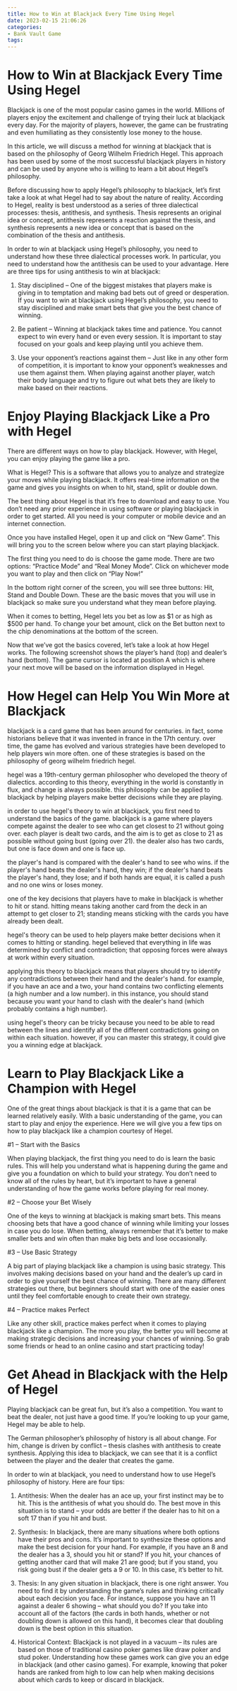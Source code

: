 ```yaml
---
title: How to Win at Blackjack Every Time Using Hegel
date: 2023-02-15 21:06:26
categories:
- Bank Vault Game
tags:
---
```



#  How to Win at Blackjack Every Time Using Hegel

Blackjack is one of the most popular casino games in the world. Millions of players enjoy the excitement and challenge of trying their luck at blackjack every day. For the majority of players, however, the game can be frustrating and even humiliating as they consistently lose money to the house.

In this article, we will discuss a method for winning at blackjack that is based on the philosophy of Georg Wilhelm Friedrich Hegel. This approach has been used by some of the most successful blackjack players in history and can be used by anyone who is willing to learn a bit about Hegel’s philosophy.

Before discussing how to apply Hegel’s philosophy to blackjack, let’s first take a look at what Hegel had to say about the nature of reality. According to Hegel, reality is best understood as a series of three dialectical processes: thesis, antithesis, and synthesis. Thesis represents an original idea or concept, antithesis represents a reaction against the thesis, and synthesis represents a new idea or concept that is based on the combination of the thesis and antithesis.

In order to win at blackjack using Hegel’s philosophy, you need to understand how these three dialectical processes work. In particular, you need to understand how the antithesis can be used to your advantage. Here are three tips for using antithesis to win at blackjack:

1) Stay disciplined – One of the biggest mistakes that players make is giving in to temptation and making bad bets out of greed or desperation. If you want to win at blackjack using Hegel’s philosophy, you need to stay disciplined and make smart bets that give you the best chance of winning.

2) Be patient – Winning at blackjack takes time and patience. You cannot expect to win every hand or even every session. It is important to stay focused on your goals and keep playing until you achieve them.

3) Use your opponent’s reactions against them – Just like in any other form of competition, it is important to know your opponent’s weaknesses and use them against them. When playing against another player, watch their body language and try to figure out what bets they are likely to make based on their reactions.

#  Enjoy Playing Blackjack Like a Pro with Hegel 

There are different ways on how to play blackjack. However, with Hegel, you can enjoy playing the game like a pro. 

What is Hegel? This is a software that allows you to analyze and strategize your moves while playing blackjack. It offers real-time information on the game and gives you insights on when to hit, stand, split or double down. 

The best thing about Hegel is that it’s free to download and easy to use. You don’t need any prior experience in using software or playing blackjack in order to get started. All you need is your computer or mobile device and an internet connection. 

Once you have installed Hegel, open it up and click on “New Game”. This will bring you to the screen below where you can start playing blackjack. 

The first thing you need to do is choose the game mode. There are two options: “Practice Mode” and “Real Money Mode”. Click on whichever mode you want to play and then click on “Play Now!” 

In the bottom right corner of the screen, you will see three buttons: Hit, Stand and Double Down. These are the basic moves that you will use in blackjack so make sure you understand what they mean before playing. 

When it comes to betting, Hegel lets you bet as low as $1 or as high as $500 per hand. To change your bet amount, click on the Bet button next to the chip denominations at the bottom of the screen. 

Now that we’ve got the basics covered, let’s take a look at how Hegel works. The following screenshot shows the player’s hand (top) and dealer’s hand (bottom). The game cursor is located at position A which is where your next move will be based on the information displayed in Hegel. 























#  How Hegel can Help You Win More at Blackjack 

 blackjack is a card game that has been around for centuries. in fact, some historians believe that it was invented in france in the 17th century. over time, the game has evolved and various strategies have been developed to help players win more often. one of these strategies is based on the philosophy of georg wilhelm friedrich hegel.

hegel was a 19th-century german philosopher who developed the theory of dialectics. according to this theory, everything in the world is constantly in flux, and change is always possible. this philosophy can be applied to blackjack by helping players make better decisions while they are playing.

in order to use hegel's theory to win at blackjack, you first need to understand the basics of the game. blackjack is a game where players compete against the dealer to see who can get closest to 21 without going over. each player is dealt two cards, and the aim is to get as close to 21 as possible without going bust (going over 21). the dealer also has two cards, but one is face down and one is face up.

the player's hand is compared with the dealer's hand to see who wins. if the player's hand beats the dealer's hand, they win; if the dealer's hand beats the player's hand, they lose; and if both hands are equal, it is called a push and no one wins or loses money.

one of the key decisions that players have to make in blackjack is whether to hit or stand. hitting means taking another card from the deck in an attempt to get closer to 21; standing means sticking with the cards you have already been dealt.

hegel's theory can be used to help players make better decisions when it comes to hitting or standing. hegel believed that everything in life was determined by conflict and contradiction; that opposing forces were always at work within every situation.

applying this theory to blackjack means that players should try to identify any contradictions between their hand and the dealer's hand. for example, if you have an ace and a two, your hand contains two conflicting elements (a high number and a low number). in this instance, you should stand because you want your hand to clash with the dealer's hand (which probably contains a high number).

using hegel's theory can be tricky because you need to be able to read between the lines and identify all of the different contradictions going on within each situation. however, if you can master this strategy, it could give you a winning edge at blackjack.

#  Learn to Play Blackjack Like a Champion with Hegel 

One of the great things about blackjack is that it is a game that can be learned relatively easily. With a basic understanding of the game, you can start to play and enjoy the experience. Here we will give you a few tips on how to play blackjack like a champion courtesy of Hegel.

#1 – Start with the Basics

When playing blackjack, the first thing you need to do is learn the basic rules. This will help you understand what is happening during the game and give you a foundation on which to build your strategy. You don’t need to know all of the rules by heart, but it’s important to have a general understanding of how the game works before playing for real money.

#2 – Choose your Bet Wisely

One of the keys to winning at blackjack is making smart bets. This means choosing bets that have a good chance of winning while limiting your losses in case you do lose. When betting, always remember that it’s better to make smaller bets and win often than make big bets and lose occasionally.

#3 – Use Basic Strategy

A big part of playing blackjack like a champion is using basic strategy. This involves making decisions based on your hand and the dealer’s up card in order to give yourself the best chance of winning. There are many different strategies out there, but beginners should start with one of the easier ones until they feel comfortable enough to create their own strategy.

#4 – Practice makes Perfect

Like any other skill, practice makes perfect when it comes to playing blackjack like a champion. The more you play, the better you will become at making strategic decisions and increasing your chances of winning. So grab some friends or head to an online casino and start practicing today!

#  Get Ahead in Blackjack with the Help of Hegel

Playing blackjack can be great fun, but it’s also a competition. You want to beat the dealer, not just have a good time. If you’re looking to up your game, Hegel may be able to help.

The German philosopher’s philosophy of history is all about change. For him, change is driven by conflict – thesis clashes with antithesis to create synthesis. Applying this idea to blackjack, we can see that it is a conflict between the player and the dealer that creates the game.

In order to win at blackjack, you need to understand how to use Hegel’s philosophy of history. Here are four tips:

1. Antithesis: When the dealer has an ace up, your first instinct may be to hit. This is the antithesis of what you should do. The best move in this situation is to stand – your odds are better if the dealer has to hit on a soft 17 than if you hit and bust.

2. Synthesis: In blackjack, there are many situations where both options have their pros and cons. It’s important to synthesize these options and make the best decision for your hand. For example, if you have an 8 and the dealer has a 3, should you hit or stand? If you hit, your chances of getting another card that will make 21 are good; but if you stand, you risk going bust if the dealer gets a 9 or 10. In this case, it’s better to hit.

3. Thesis: In any given situation in blackjack, there is one right answer. You need to find it by understanding the game’s rules and thinking critically about each decision you face. For instance, suppose you have an 11 against a dealer 6 showing – what should you do? If you take into account all of the factors (the cards in both hands, whether or not doubling down is allowed on this hand), it becomes clear that doubling down is the best option in this situation.

4. Historical Context: Blackjack is not played in a vacuum – its rules are based on those of traditional casino poker games like draw poker and stud poker. Understanding how these games work can give you an edge in blackjack (and other casino games). For example, knowing that poker hands are ranked from high to low can help when making decisions about which cards to keep or discard in blackjack.